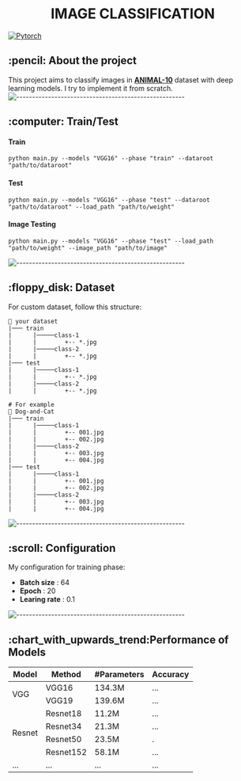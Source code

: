 <h1 align="center"> IMAGE CLASSIFICATION </h1>

[![Pytorch](https://img.shields.io/badge/PyTorch-%23EE4C2C.svg?style=for-the-badge&logo=PyTorch&logoColor=white)](https://pytorch.org/)


<h2> :pencil: About the project </h2>

This project aims to classify images in [**ANIMAL-10**](https://www.kaggle.com/alessiocorrado99/animals10) dataset with deep learning models. I try to implement it from scratch. 
![-----------------------------------------------------](https://raw.githubusercontent.com/andreasbm/readme/master/assets/lines/rainbow.png)

<h2> :computer: Train/Test </h2>
<h4> Train </h4>

```
python main.py --models "VGG16" --phase "train" --dataroot "path/to/dataroot" 
```
<h4> Test </h4>

```
python main.py --models "VGG16" --phase "test" --dataroot "path/to/dataroot" --load_path "path/to/weight"
```
<h4> Image Testing </h4>

```
python main.py --models "VGG16" --phase "test" --load_path "path/to/weight" --image_path "path/to/image" 
```

![-----------------------------------------------------](https://raw.githubusercontent.com/andreasbm/readme/master/assets/lines/rainbow.png)

<h2> :floppy_disk: Dataset </h2>

For custom dataset, follow this structure:

    📂 your dataset
    |─── train
    |      |─────class-1
    |      |        +-- *.jpg
    |      |─────class-2
    |      |        +-- *.jpg
    |─── test
    |      |─────class-1
    |      |        +-- *.jpg
    |      |─────class-2
    |      |        +-- *.jpg

    # For example
    📂 Dog-and-Cat
    |─── train
    |      |─────class-1
    |      |        +-- 001.jpg
    |      |        +-- 002.jpg
    |      |─────class-2
    |      |        +-- 003.jpg
    |      |        +-- 004.jpg
    |─── test
    |      |─────class-1
    |      |        +-- 001.jpg
    |      |        +-- 002.jpg
    |      |─────class-2
    |      |        +-- 003.jpg
    |      |        +-- 004.jpg



![-----------------------------------------------------](https://raw.githubusercontent.com/andreasbm/readme/master/assets/lines/rainbow.png)


<h2> :scroll: Configuration </h2>

My configuration for training phase:
<ul>
  <li> <strong>Batch size</strong> : 64</li>
  <li> <strong>Epoch</strong> : 20</li>
  <li> <strong>Learing rate</strong> : 0.1</li>
</ul>


![-----------------------------------------------------](https://raw.githubusercontent.com/andreasbm/readme/master/assets/lines/rainbow.png)

<h2> :chart_with_upwards_trend:Performance of Models </h2>

<table style="undefined;table-layout: fixed; width: 900px">

<thead>
  <tr>
    <th rowspan="2">Model</th>
    <th rowspan="2">Method</th>
    <th rowspan="2">#Parameters</th>
    <th rowspan="2">Accuracy</th>
  </tr>
</thead>
<tbody>
  
  <tr>
    <td rowspan="2">VGG</td>
    <td>VGG16</td>
    <td>134.3M</td>
    <td>...</td>
  </tr>
  <tr>
    <td>VGG19</td>
    <td>139.6M</td>
    <td>...</td>
  </tr>
  
  <tr>
    <td rowspan="4">Resnet</td>
    <td>Resnet18</td>
    <td>11.2M</td>
    <td>...</td>
  </tr>
  <tr>
    <td>Resnet34</td>
    <td>21.3M</td>
    <td>...</td>
  </tr>
  <tr>
    <td>Resnet50</td>
    <td>23.5M</td>
    <td>.</td>
  </tr>
  <tr>
    <td>Resnet152</td>
    <td>58.1M</td>
    <td>...</td>
  </tr>
  
   <tr>
    <td rowspan="1">...</td>
    <td>...</td>
    <td>...</td>
    <td>...</td>
  </tr>
  
</tbody>
</table>
